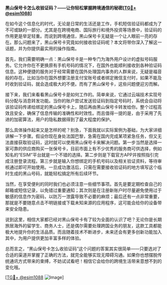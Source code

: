 **黑山保号卡怎么收验证码？——让你轻松掌握跨境通信的秘密[[TG💪+ @esim1088](https://t.me/s/esim1088)]**

在如今这个信息化的时代，无论是日常的生活还是工作，手机短信验证码都成为了不可或缺的一部分。尤其是在跨境电商、国际旅行和境外投资等场景中，验证码的作用更是举足轻重。而说到跨境通信，黑山保号卡无疑是一个让人眼前一亮的存在。那么问题来了，黑山保号卡究竟如何接收验证码呢？本文将带你深入了解这一话题，并为你提供最实用的操作指南。

首先，我们需要明确一点：黑山保号卡是一种专门为海外用户设计的虚拟号码服务。它允许你在不更换原有手机号码的情况下，在国外也能顺利接收到各种验证码信息。这种便捷的服务对于经常需要在国外处理国内事务的人群来说，无疑是福音般的存在。比如当你在国外想要注册支付宝账号或者绑定微信支付时，如果不能及时收到验证码，就会造成极大的不便。而有了黑山保号卡，这些问题便迎刃而解。

接下来，我们来看看黑山保号卡是如何工作的。简单来说，它通过云端技术实现号码分配与消息转发功能。当你的账户尝试发送验证码到指定号码时，系统会自动将该验证码传递给绑定的黑山保号卡上，随后再由黑山保号卡转发给你。整个过程高效且安全，确保了信息传输的准确性和时效性。而且值得一提的是，由于采用了先进的加密算法，用户的隐私数据得到了最大程度的保护。

那么具体操作起来又是怎样的呢？别急，下面我就以实际案例为基础，为大家详细讲解一下步骤。假设你现在身处法国巴黎，急需在国内完成某项紧急任务，但又无法直接获取验证码，这时就可以使用黑山保号卡来解决问题。第一步当然是选择一家可靠的供应商购买一张保号卡，目前市面上有不少优秀的服务商可供选择，例如知名的“ESIM”平台就是一个不错的选择。第二步则是下载官方APP并按照指引完成注册登录流程。第三步就是输入你想绑定的手机号码以及相关验证资料，等待审核通过即可开始使用。一旦成功激活后，只需在需要接收验证码的地方填写这个临时生成的黑山号码，就能轻松搞定所有后续环节。

当然，在享受便利的同时我们也必须注意一些细节事项。首先是要定期检查自己的邮箱或短信记录，以免错过重要通知；其次则是在注册新账户时尽量避免使用过于敏感的信息作为密码，以防万一泄露导致不必要的麻烦；最后还有一点非常重要，那就是不要随意点击不明链接或下载未知来源的应用程序，这可能会给你的设备带来安全隐患。

说到这里，相信大家都已经对黑山保号卡有了较为全面的认识了吧？无论你是长期旅居海外的留学生、商务人士，还是偶尔需要处理跨国业务的朋友，这款工具都能极大地提升你的生活品质。而且随着技术不断进步，未来还会有更多创新功能加入其中，为用户提供更加丰富多样的体验。

总而言之，“黑山保号卡怎么收验证码”这个问题的答案其实很简单——只要选对了合适的渠道并掌握了正确的方法，就完全能够实现无障碍沟通。如果你也想摆脱传统通讯方式带来的束缚，不妨试试看吧！相信它会给你的跨境生活带来意想不到的变化哦。

[[TG💪+ @esim1088](https://t.me/s/esim1088) ![Image](https://i.postimg.cc/4NQfJmqS/Snipaste-2025-05-13-00-14-12.png)]